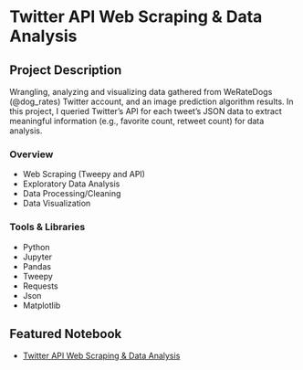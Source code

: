 # Twitter API Web Scraping & Data Analysis

## Project Description
Wrangling, analyzing and visualizing data gathered from WeRateDogs (@dog_rates) Twitter account, and an image prediction algorithm results. In this project, I queried Twitter’s API for each tweet’s JSON data to extract meaningful information (e.g., favorite count, retweet count) for data analysis. 

### Overview
* Web Scraping (Tweepy and API)
* Exploratory Data Analysis
* Data Processing/Cleaning
* Data Visualization

### Tools & Libraries
* Python
* Jupyter
* Pandas
* Tweepy
* Requests
* Json
* Matplotlib

## Featured Notebook
* [Twitter API Web Scraping & Data Analysis](https://dpghazi.github.io/projects/twitter-api-web-scraping-data-analysis.html)
